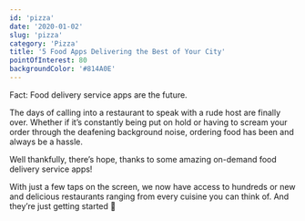 ```yaml
---
id: 'pizza'
date: '2020-01-02'
slug: 'pizza'
category: 'Pizza'
title: '5 Food Apps Delivering the Best of Your City'
pointOfInterest: 80
backgroundColor: '#814A0E'
---
```


Fact: Food delivery service apps are the future.

The days of calling into a restaurant to speak with a rude host are finally over. Whether if it’s constantly being put on hold or having to scream your order through the deafening background noise, ordering food has been and always be a hassle.

Well thankfully, there’s hope, thanks to some amazing on-demand food delivery service apps!

With just a few taps on the screen, we now have access to hundreds or new and delicious restaurants ranging from every cuisine you can think of. And they’re just getting started 🙂
